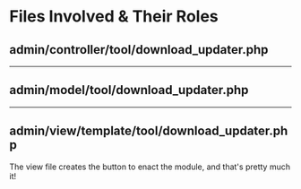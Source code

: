 Files Involved & Their Roles
============================

## admin/controller/tool/download_updater.php



***

## admin/model/tool/download_updater.php


***

## admin/view/template/tool/download_updater.php

The view file creates the button to enact the module, and that's pretty much it!